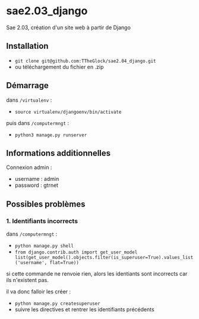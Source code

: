 # sae2.03_django
Sae 2.03, création d'un site web à partir de Django

## Installation

- `git clone git@github.com:TTheGlock/sae2.04_django.git`
- ou téléchargement du fichier en .zip

## Démarrage

dans `/virtualenv` :
- `source virtualenv/djangoenv/bin/activate`

puis dans `/computermngt` :
- `python3 manage.py runserver`

## Informations additionnelles 

Connexion admin :
- username : admin
- password : gtrnet

## Possibles problèmes

### 1. Identifiants incorrects

dans `/computermngt` :
- `python manage.py shell`
- `from django.contrib.auth import get_user_model
list(get_user_model().objects.filter(is_superuser=True).values_list('username', flat=True))`

si cette commande ne renvoie rien, alors les identiants sont incorrects car ils n'existent pas.

il va donc falloir les créer :
- `python manage.py createsuperuser`
- suivre les directives et rentrer les identifiants précédents
